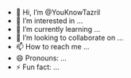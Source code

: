 - 👋 Hi, I’m @YouKnowTazril
- 👀 I’m interested in ...
- 🌱 I’m currently learning ...
- 💞️ I’m looking to collaborate on ...
- 📫 How to reach me ...
- 😄 Pronouns: ...
- ⚡ Fun fact: ...

<!---
YouKnowTazril/YouKnowTazril is a ✨ special ✨ repository because its `README.md` (this file) appears on your GitHub profile.
You can click the Preview link to take a look at your changes.
--->
